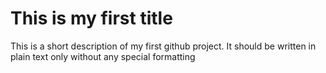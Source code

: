 # This is my first title

This is a short description of my first github project.
It should be written in plain text only without any special formatting